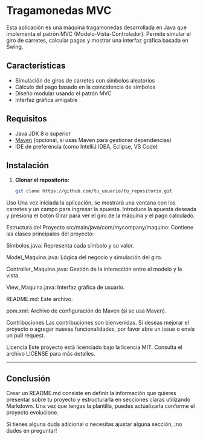 # Tragamonedas MVC

Esta aplicación es una máquina tragamonedas desarrollada en Java que implementa el patrón MVC (Modelo-Vista-Controlador). Permite simular el giro de carretes, calcular pagos y mostrar una interfaz gráfica basada en Swing.

## Características

- Simulación de giros de carretes con símbolos aleatorios
- Cálculo del pago basado en la coincidencia de símbolos
- Diseño modular usando el patrón MVC
- Interfaz gráfica amigable

## Requisitos

- Java JDK 8 o superior
- [Maven](https://maven.apache.org/) (opcional, si usas Maven para gestionar dependencias)
- IDE de preferencia (como IntelliJ IDEA, Eclipse, VS Code)

## Instalación

1. **Clonar el repositorio:**
   ```bash
   git clone https://github.com/tu_usuario/tu_repositorio.git
Uso
Una vez iniciada la aplicación, se mostrará una ventana con los carretes y un campo para ingresar la apuesta. Introduce la apuesta deseada y presiona el botón Girar para ver el giro de la máquina y el pago calculado.

Estructura del Proyecto
src/main/java/com/mycompany/maquina: Contiene las clases principales del proyecto:

Simbolos.java: Representa cada símbolo y su valor.

Model_Maquina.java: Lógica del negocio y simulación del giro.

Controller_Maquina.java: Gestión de la interacción entre el modelo y la vista.

View_Maquina.java: Interfaz gráfica de usuario.

README.md: Este archivo.

pom.xml: Archivo de configuración de Maven (si se usa Maven).

Contribuciones
Las contribuciones son bienvenidas. Si deseas mejorar el proyecto o agregar nuevas funcionalidades, por favor abre un issue o envía un pull request.

Licencia
Este proyecto está licenciado bajo la licencia MIT. Consulta el archivo LICENSE para más detalles.

---

## Conclusión

Crear un README.md consiste en definir la información que quieres presentar sobre tu proyecto y estructurarla en secciones claras utilizando Markdown. Una vez que tengas la plantilla, puedes actualizarla conforme el proyecto evolucione.

Si tienes alguna duda adicional o necesitas ajustar alguna sección, ¡no dudes en preguntar!
